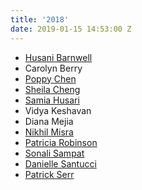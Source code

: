```yaml
---
title: '2018'
date: 2019-01-15 14:53:00 Z
---
```


- [Husani Barnwell](http://husanibarnwell.com)
- Carolyn Berry
- [Poppy Chen](http://poppychen.com)
- [Sheila Cheng](http://sheilacheng.com)
- [Samia Husari](http://samia.design)
- Vidya Keshavan
- Diana Mejia
- [Nikhil Misra](http://www.nikhilmisra.com)
- [Patricia Robinson](https://patriciarobinson.com)
- [Sonali Sampat](https://www.sonalisampat.com)
- [Danielle Santucci](http://danielle-santucci.com)
- [Patrick Serr](http://patrickserr.com)